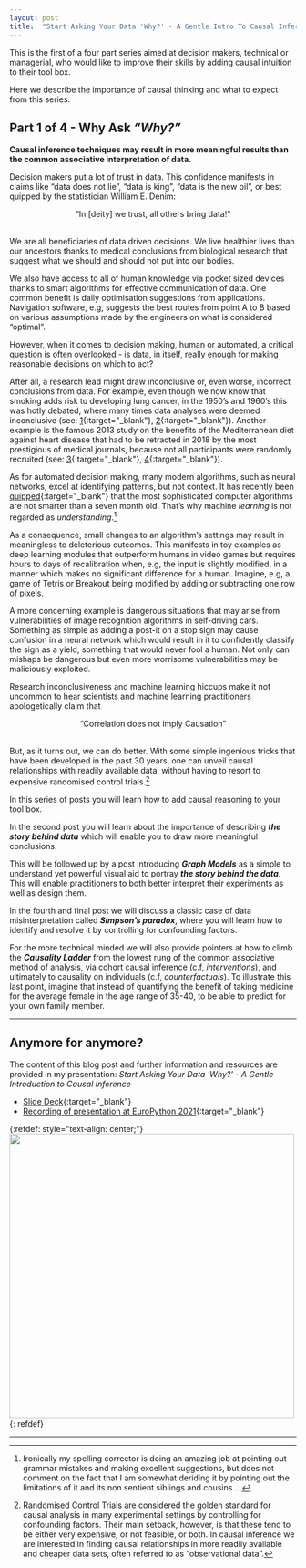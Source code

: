 ```yaml
---
layout: post
title:  "Start Asking Your Data 'Why?' - A Gentle Intro To Causal Inference (part 1/4)"
---
```


This is the first of a four part series aimed at decision makers, technical or managerial, who would like to improve their skills by adding causal intuition to their tool box. 

Here we describe the importance of causal thinking and what to expect from this series.

## Part 1 of 4 - Why Ask *“Why?”*
**Causal inference techniques may result in more meaningful results than the common associative interpretation of data.**

Decision makers put a lot of trust in data. This confidence manifests in claims like “data does not lie”, “data is king”, “data is the new oil”, or best quipped by the statistician William E. Denim:
 
<center> “In [deity] we trust, all others bring data!” </center><br>

We are all beneficiaries of data driven decisions. 
We live healthier lives than our ancestors thanks to medical conclusions from biological research that suggest what we should and should not put into our bodies.

We also have access to all of human knowledge via pocket sized devices thanks to smart algorithms for effective communication of data. 
One common benefit is daily optimisation suggestions from applications. 
Navigation software, e.g, suggests the best routes from point A to B based on various assumptions made by the engineers on what is considered “optimal”.

However, when it comes to decision making, human or automated, a critical question is often overlooked  -  is data, in itself, really enough for making reasonable decisions on which to act? 

After all, a research lead might draw inconclusive or, even worse, incorrect conclusions from data. 
For example, even though we now know that smoking adds risk to developing lung cancer, 
in the 1950’s and 1960’s this was hotly debated, where many times data analyses were deemed inconclusive 
(see: [1](https://www.ncbi.nlm.nih.gov/pmc/articles/PMC5298160/){:target="_blank"}, [2](https://cebp.aacrjournals.org/content/16/6/1070.long){:target="_blank"}). 
Another example is the famous 2013 study on the benefits of the Mediterranean diet against 
heart disease that had to be retracted in 2018 by the most prestigious of medical journals, 
because not all participants were randomly recruited (see: [3](https://www.bmj.com/content/364/bmj.l341){:target="_blank"}, [4](https://phys.org/news/2018-07-beware-scientific-studiesmost-wrong.html){:target="_blank"}).  


As for automated decision making, 
many modern algorithms, such as neural networks, 
excel at identifying patterns, but not context. 
It has recently been [quipped](https://www.economist.com/science-and-technology/is-it-smarter-than-a-seven-month-old/21804141){:target="_blank"} that the most sophisticated computer algorithms are not 
smarter than a seven month old. 
That’s why machine *learning* is not regarded as *understanding*.[^1]

[^1]:  Ironically my spelling corrector is doing an amazing job at pointing out grammar mistakes and making excellent suggestions, but does not comment on the fact that I am somewhat deriding it by pointing out the limitations of it and its non sentient siblings and cousins …

As a consequence, small changes to an algorithm’s settings may result in meaningless to deleterious outcomes. 
This manifests in toy examples as deep learning modules that outperform humans in video games but requires hours to days of recalibration when, 
e.g, the input is slightly modified, in a manner which makes no significant difference for a human. 
Imagine, e.g,  a game of Tetris or Breakout being modified by adding or subtracting one row of pixels. 

A more concerning example is dangerous situations that may arise from vulnerabilities of 
image recognition algorithms in self-driving cars. 
Something as simple as adding a post-it on a stop sign may cause confusion in a neural network 
which would result in it to confidently classify the sign as a yield, something that would never fool a human. 
Not only can mishaps be dangerous but even more worrisome vulnerabilities may be maliciously exploited.  

Research inconclusiveness and machine learning hiccups make it not uncommon to hear scientists 
and machine learning practitioners apologetically claim that 

<center> “Correlation does not imply Causation” </center><br>

But, as it turns out, we can do better. 
With some simple ingenious tricks that have been developed in the past 30 years, 
one can unveil causal relationships with readily available data, 
without having to resort to expensive randomised control trials.[^2]

[^2]: Randomised Control Trials are considered the golden standard for causal analysis in many experimental settings by controlling for confounding factors. Their main setback, however, is that these tend to be either very expensive, or not feasible, or both. In causal inference we are interested in finding causal relationships in more readily available and cheaper data sets, often referred to as “observational data”.
 
In this series of posts you will learn how to add causal reasoning to your tool box.

In the second post you will learn about the importance of describing 
***the story behind data*** which will enable you to draw more meaningful conclusions.

This will be followed up by a post introducing ***Graph Models*** as a simple to understand 
yet powerful visual aid to portray ***the story behind the data***. 
This will enable practitioners to both better interpret their experiments as well as design them.

In the fourth and final post we will discuss a classic case of data misinterpretation 
called ***Simpson’s paradox***, where you will learn how to identify and resolve it by controlling for confounding factors.

For the more technical minded we will also provide pointers at how to climb the 
***Causality Ladder*** from the lowest rung of the common associative method of analysis, 
via cohort causal inference (c.f, *interventions*), and ultimately to causality on 
individuals (c.f, *counterfactuals*). 
To illustrate this last point, imagine that instead of quantifying the benefit of taking medicine 
for the average female in the age range of 35-40, to be able to predict for your own family member.

---

## Anymore for anymore?

The content of this blog post and further information and resources are provided in
my presentation: *Start Asking Your Data 'Why?' - A Gentle Introduction to Causal Inference*
* [Slide Deck](https://bit.ly/start-ask-why){:target="_blank"}
* [Recording of presentation at EuroPython 2021](https://bit.ly/start-ask-why-europython){:target="_blank"}


{:refdef: style="text-align: center;"}
<img src="https://ep2021.europython.eu/static/img/ep2021-social-online-card.jpg" width="500"> 
{: refdef} 

---